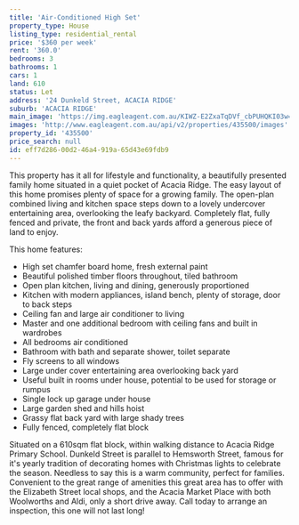 ```yaml
---
title: 'Air-Conditioned High Set'
property_type: House
listing_type: residential_rental
price: '$360 per week'
rent: '360.0'
bedrooms: 3
bathrooms: 1
cars: 1
land: 610
status: Let
address: '24 Dunkeld Street, ACACIA RIDGE'
suburb: 'ACACIA RIDGE'
main_image: 'https://img.eagleagent.com.au/KIWZ-E2ZxaTqDVf_cbPUHQKI03w=/1280x854/smart/https://s3-us-west-2.amazonaws.com/eagleagent-orig/images/6824957/422467914-image-M.jpg'
images: 'http://www.eagleagent.com.au/api/v2/properties/435500/images'
property_id: '435500'
price_search: null
id: eff7d286-00d2-46a4-919a-65d43e69fdb9
---
```

This property has it all for lifestyle and functionality, a beautifully presented family home situated in a quiet pocket of Acacia Ridge. The easy layout of this home promises plenty of space for a growing family. The open-plan combined living and kitchen space steps down to a lovely undercover entertaining area, overlooking the leafy backyard. Completely flat, fully fenced and private, the front and back yards afford a generous piece of land to enjoy.

This home features:

* High set chamfer board home, fresh external paint
* Beautiful polished timber floors throughout, tiled bathroom
* Open plan kitchen, living and dining, generously proportioned
* Kitchen with modern appliances, island bench, plenty of storage, door to back steps
* Ceiling fan and large air conditioner to living
* Master and one additional bedroom with ceiling fans and built in wardrobes
* All bedrooms air conditioned
* Bathroom with bath and separate shower, toilet separate
* Fly screens to all windows
* Large under cover entertaining area overlooking back yard
* Useful built in rooms under house, potential to be used for storage or rumpus
* Single lock up garage under house
* Large garden shed and hills hoist
* Grassy flat back yard with large shady trees
* Fully fenced, completely flat block

Situated on a 610sqm flat block, within walking distance to Acacia Ridge Primary School. Dunkeld Street is parallel to Hemsworth Street, famous for it's yearly tradition of decorating homes with Christmas lights to celebrate the season. Needless to say this is a warm community, perfect for families. Convenient to the great range of amenities this great area has to offer with the Elizabeth Street local shops, and the Acacia Market Place with both Woolworths and Aldi, only a short drive away. Call today to arrange an inspection, this one will not last long!